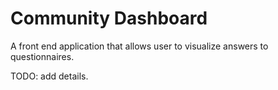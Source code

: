 # Community Dashboard

A front end application that allows user to visualize answers to questionnaires. 

TODO: add details. 